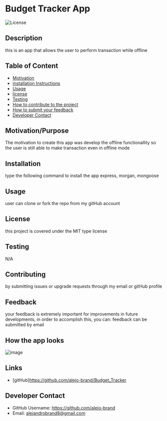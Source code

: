 # Budget Tracker App
![License](https://img.shields.io/badge/license-MIT-informational.svg)

## Description
this is an app that allows the user to perform transaction while offline 

## Table of Content

* [Motivation](#Motivation/Purpose)
* [installation Instructions](#Installation)
* [Usage](#Usage)
* [license](#License)
* [Testing](#Testing)
* [How to contribute to the project](#Contributing)
* [How to submit your feedback](#Feedback)
* [Developer Contact](#Developer-Contact)

## Motivation/Purpose
The motivation to create this app was develop the offline functionallity so the user is still able to make transaction even in offline mode

## Installation
type the following command to install the app
express, morgan, mongoose

## Usage
user can clone or fork the repo from my gitHub account

## License

this project is covered under the MIT type license

## Testing  
N/A

## Contributing
by submitting issues or upgrade requests through my email or gitHub profile

## Feedback
your feedback is extremely important for improvements in future developments, in order to accomplish this, you can:
feedback can be submitted by email

## How the app looks

![image](https://user-images.githubusercontent.com/69653106/109401537-3327ab80-7904-11eb-86d3-45e621ab32fe.png)

## Links
* [gitHub]https://github.com/alejo-brand/Budget_Tracker


## Developer Contact
* GitHub Username: https://github.com/alejo-brand
* Email: alejandrobrand8@gmail.com